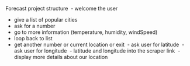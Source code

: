 Forecast project structure
 - welcome the user
 - give a list of popular cities
 - ask for a number
 - go to more information (temperature, humidity, windSpeed)
 - loop back to list
 - get another number or current location or exit
 - ask user for latitude
 - ask user for longitude
 - latitude and longitude into the scraper link
 - display more details about our location
